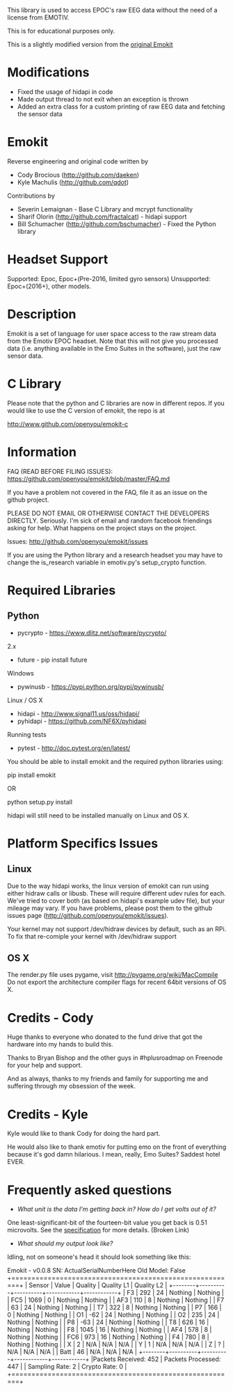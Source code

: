 This library is used to access EPOC's raw EEG data without the need of a license from EMOTIV.

This is for educational purposes only.

This is a slightly modified version from the [original Emokit](https://github.com/openyou/emokit)

Modifications
=============
* Fixed the usage of hidapi in code
* Made output thread to not exit when an exception is thrown
* Added an extra class for a custom printing of raw EEG data and fetching the sensor data

Emokit
======

Reverse engineering and original code written by

* Cody Brocious (http://github.com/daeken)
* Kyle Machulis (http://github.com/qdot)

Contributions by

* Severin Lemaignan - Base C Library and mcrypt functionality
* Sharif Olorin  (http://github.com/fractalcat) - hidapi support
* Bill Schumacher (http://github.com/bschumacher) - Fixed the Python library

Headset Support
===============

Supported: Epoc, Epoc+(Pre-2016, limited gyro sensors)
Unsupported: Epoc+(2016+), other models.

Description
===========

Emokit is a set of language for user space access to the raw stream
data from the Emotiv EPOC headset. Note that this will not give you
processed data (i.e. anything available in the Emo Suites in the
software), just the raw sensor data.

C Library
=========

Please note that the python and C libraries are now in different
repos. If you would like to use the C version of emokit, the repo
is at

http://www.github.com/openyou/emokit-c

Information
===========

FAQ (READ BEFORE FILING ISSUES): https://github.com/openyou/emokit/blob/master/FAQ.md

If you have a problem not covered in the FAQ, file it as an
issue on the github project.

PLEASE DO NOT EMAIL OR OTHERWISE CONTACT THE DEVELOPERS DIRECTLY.
Seriously. I'm sick of email and random facebook friendings asking for
help. What happens on the project stays on the project.

Issues: http://github.com/openyou/emokit/issues

If you are using the Python library and a research headset you may have
to change the is_research variable in emotiv.py's setup_crypto function.

Required Libraries
==================

Python
------

* pycrypto - https://www.dlitz.net/software/pycrypto/

2.x
* future - pip install future
  
Windows
* pywinusb - https://pypi.python.org/pypi/pywinusb/

Linux / OS X
* hidapi - http://www.signal11.us/oss/hidapi/
* pyhidapi - https://github.com/NF6X/pyhidapi

Running tests
* pytest - http://doc.pytest.org/en/latest/

You should be able to install emokit and the required python libraries using:  

pip install emokit

OR

python setup.py install

hidapi will still need to be installed manually on Linux and OS X.


Platform Specifics Issues
=========================

Linux
-----

Due to the way hidapi works, the linux version of emokit can run using
either hidraw calls or libusb. These will require different udev rules
for each. We've tried to cover both (as based on hidapi's example udev
file), but your mileage may vary. If you have problems, please post
them to the github issues page (http://github.com/openyou/emokit/issues).

Your kernel may not support /dev/hidraw devices by default, such as an RPi.
To fix that re-comiple your kernel with /dev/hidraw support

OS X
----

The render.py file uses pygame, visit http://pygame.org/wiki/MacCompile
Do not export the architecture compiler flags for recent 64bit versions of OS X.

Credits - Cody
==============

Huge thanks to everyone who donated to the fund drive that got the
hardware into my hands to build this.

Thanks to Bryan Bishop and the other guys in #hplusroadmap on Freenode
for your help and support.

And as always, thanks to my friends and family for supporting me and
suffering through my obsession of the week.

Credits - Kyle
==============

Kyle would like to thank Cody for doing the hard part. 

He would also like to thank emotiv for putting emo on the front of
everything because it's god damn hilarious. I mean, really, Emo
Suites? Saddest hotel EVER.

# Frequently asked questions

 - *What unit is the data I'm getting back in? How do I get volts out of
 it?*

 One least-significant-bit of the fourteen-bit value you get back is
 0.51 microvolts. See the
 [specification](http://emotiv.com/upload/manual/EPOCSpecifications.pdf)
 for more details. (Broken Link)
 
 - *What should my output look like?*
 
 Idling, not on someone's head it should look something like this:  

Emokit - v0.0.8 SN: ActualSerialNumberHere  Old Model: False
+========================================================+
| Sensor |   Value  | Quality  | Quality L1 | Quality L2 |
+--------+----------+----------+------------+------------+
|   F3   |   292    |    24    |  Nothing   |  Nothing   |
|   FC5  |   1069   |    0     |  Nothing   |  Nothing   |
|   AF3  |   110    |    8     |  Nothing   |  Nothing   |
|   F7   |    63    |    24    |  Nothing   |  Nothing   |
|   T7   |   322    |    8     |  Nothing   |  Nothing   |
|   P7   |   166    |    0     |  Nothing   |  Nothing   |
|   O1   |   -62    |    24    |  Nothing   |  Nothing   |
|   O2   |   235    |    24    |  Nothing   |  Nothing   |
|   P8   |   -63    |    24    |  Nothing   |  Nothing   |
|   T8   |   626    |    16    |  Nothing   |  Nothing   |
|   F8   |   1045   |    16    |  Nothing   |  Nothing   |
|   AF4  |   578    |    8     |  Nothing   |  Nothing   |
|   FC6  |   973    |    16    |  Nothing   |  Nothing   |
|   F4   |   780    |    8     |  Nothing   |  Nothing   |
|   X    |    2     |   N/A    |    N/A     |    N/A     |
|   Y    |    1     |   N/A    |    N/A     |    N/A     |
|   Z    |    ?     |   N/A    |    N/A     |    N/A     |
|  Batt  |    46    |   N/A    |    N/A     |    N/A     |
+--------+----------+----------+------------+------------+
|Packets Received:   452    |  Packets Processed:   447  |
|   Sampling Rate:    2     |        Crypto Rate:    0   |
+========================================================+
